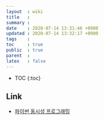 ```yaml
---
layout  : wiki
title   : 
summary : 
date    : 2020-07-14 13:31:46 +0900
updated : 2020-07-14 13:32:17 +0900
tags    : 
toc     : true
public  : true
parent  : 
latex   : false
---
```

* TOC
{:toc}

## Link

- [파이썬 동시성 프로그래밍](http://acornpub.co.kr/book/concurrency-python)

